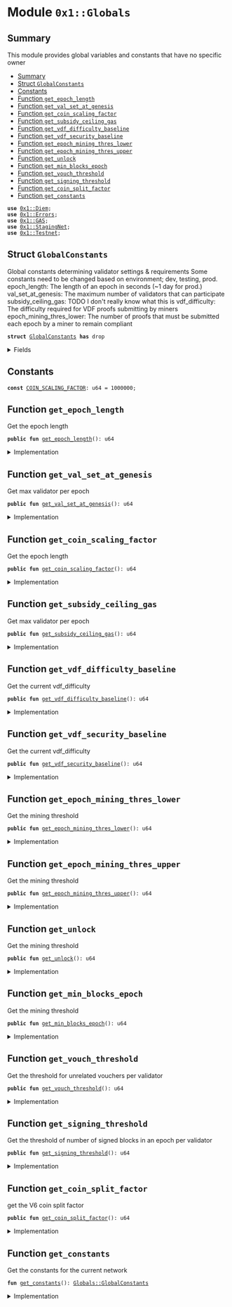 
<a name="0x1_Globals"></a>

# Module `0x1::Globals`


<a name="@Summary_0"></a>

## Summary

This module provides global variables and constants that have no specific owner


-  [Summary](#@Summary_0)
-  [Struct `GlobalConstants`](#0x1_Globals_GlobalConstants)
-  [Constants](#@Constants_1)
-  [Function `get_epoch_length`](#0x1_Globals_get_epoch_length)
-  [Function `get_val_set_at_genesis`](#0x1_Globals_get_val_set_at_genesis)
-  [Function `get_coin_scaling_factor`](#0x1_Globals_get_coin_scaling_factor)
-  [Function `get_subsidy_ceiling_gas`](#0x1_Globals_get_subsidy_ceiling_gas)
-  [Function `get_vdf_difficulty_baseline`](#0x1_Globals_get_vdf_difficulty_baseline)
-  [Function `get_vdf_security_baseline`](#0x1_Globals_get_vdf_security_baseline)
-  [Function `get_epoch_mining_thres_lower`](#0x1_Globals_get_epoch_mining_thres_lower)
-  [Function `get_epoch_mining_thres_upper`](#0x1_Globals_get_epoch_mining_thres_upper)
-  [Function `get_unlock`](#0x1_Globals_get_unlock)
-  [Function `get_min_blocks_epoch`](#0x1_Globals_get_min_blocks_epoch)
-  [Function `get_vouch_threshold`](#0x1_Globals_get_vouch_threshold)
-  [Function `get_signing_threshold`](#0x1_Globals_get_signing_threshold)
-  [Function `get_coin_split_factor`](#0x1_Globals_get_coin_split_factor)
-  [Function `get_constants`](#0x1_Globals_get_constants)


<pre><code><b>use</b> <a href="Diem.md#0x1_Diem">0x1::Diem</a>;
<b>use</b> <a href="../../../../../../../DPN/releases/artifacts/current/build/MoveStdlib/docs/Errors.md#0x1_Errors">0x1::Errors</a>;
<b>use</b> <a href="GAS.md#0x1_GAS">0x1::GAS</a>;
<b>use</b> <a href="Testnet.md#0x1_StagingNet">0x1::StagingNet</a>;
<b>use</b> <a href="Testnet.md#0x1_Testnet">0x1::Testnet</a>;
</code></pre>



<a name="0x1_Globals_GlobalConstants"></a>

## Struct `GlobalConstants`

Global constants determining validator settings & requirements
Some constants need to be changed based on environment; dev, testing, prod.
epoch_length: The length of an epoch in seconds (~1 day for prod.)
val_set_at_genesis: The maximum number of validators that can participate
subsidy_ceiling_gas: TODO I don't really know what this is
vdf_difficulty: The difficulty required for VDF proofs submitting by miners
epoch_mining_thres_lower: The number of proofs that must be submitted each
epoch by a miner to remain compliant


<pre><code><b>struct</b> <a href="Globals.md#0x1_Globals_GlobalConstants">GlobalConstants</a> <b>has</b> drop
</code></pre>



<details>
<summary>Fields</summary>


<dl>
<dt>
<code>epoch_length: u64</code>
</dt>
<dd>

</dd>
<dt>
<code>val_set_at_genesis: u64</code>
</dt>
<dd>

</dd>
<dt>
<code>subsidy_ceiling_gas: u64</code>
</dt>
<dd>

</dd>
<dt>
<code>vdf_difficulty_baseline: u64</code>
</dt>
<dd>

</dd>
<dt>
<code>vdf_security_baseline: u64</code>
</dt>
<dd>

</dd>
<dt>
<code>epoch_mining_thres_lower: u64</code>
</dt>
<dd>

</dd>
<dt>
<code>epoch_mining_thres_upper: u64</code>
</dt>
<dd>

</dd>
<dt>
<code>epoch_slow_wallet_unlock: u64</code>
</dt>
<dd>

</dd>
<dt>
<code>min_blocks_per_epoch: u64</code>
</dt>
<dd>

</dd>
<dt>
<code>vouch_threshold: u64</code>
</dt>
<dd>

</dd>
<dt>
<code>signing_threshold_pct: u64</code>
</dt>
<dd>

</dd>
</dl>


</details>

<a name="@Constants_1"></a>

## Constants


<a name="0x1_Globals_COIN_SCALING_FACTOR"></a>



<pre><code><b>const</b> <a href="Globals.md#0x1_Globals_COIN_SCALING_FACTOR">COIN_SCALING_FACTOR</a>: u64 = 1000000;
</code></pre>



<a name="0x1_Globals_get_epoch_length"></a>

## Function `get_epoch_length`

Get the epoch length


<pre><code><b>public</b> <b>fun</b> <a href="Globals.md#0x1_Globals_get_epoch_length">get_epoch_length</a>(): u64
</code></pre>



<details>
<summary>Implementation</summary>


<pre><code><b>public</b> <b>fun</b> <a href="Globals.md#0x1_Globals_get_epoch_length">get_epoch_length</a>(): u64 {
   <a href="Globals.md#0x1_Globals_get_constants">get_constants</a>().epoch_length
}
</code></pre>



</details>

<a name="0x1_Globals_get_val_set_at_genesis"></a>

## Function `get_val_set_at_genesis`

Get max validator per epoch


<pre><code><b>public</b> <b>fun</b> <a href="Globals.md#0x1_Globals_get_val_set_at_genesis">get_val_set_at_genesis</a>(): u64
</code></pre>



<details>
<summary>Implementation</summary>


<pre><code><b>public</b> <b>fun</b> <a href="Globals.md#0x1_Globals_get_val_set_at_genesis">get_val_set_at_genesis</a>(): u64 {
   <a href="Globals.md#0x1_Globals_get_constants">get_constants</a>().val_set_at_genesis
}
</code></pre>



</details>

<a name="0x1_Globals_get_coin_scaling_factor"></a>

## Function `get_coin_scaling_factor`

Get the epoch length


<pre><code><b>public</b> <b>fun</b> <a href="Globals.md#0x1_Globals_get_coin_scaling_factor">get_coin_scaling_factor</a>(): u64
</code></pre>



<details>
<summary>Implementation</summary>


<pre><code><b>public</b> <b>fun</b> <a href="Globals.md#0x1_Globals_get_coin_scaling_factor">get_coin_scaling_factor</a>(): u64 {
   <a href="Globals.md#0x1_Globals_COIN_SCALING_FACTOR">COIN_SCALING_FACTOR</a>
}
</code></pre>



</details>

<a name="0x1_Globals_get_subsidy_ceiling_gas"></a>

## Function `get_subsidy_ceiling_gas`

Get max validator per epoch


<pre><code><b>public</b> <b>fun</b> <a href="Globals.md#0x1_Globals_get_subsidy_ceiling_gas">get_subsidy_ceiling_gas</a>(): u64
</code></pre>



<details>
<summary>Implementation</summary>


<pre><code><b>public</b> <b>fun</b> <a href="Globals.md#0x1_Globals_get_subsidy_ceiling_gas">get_subsidy_ceiling_gas</a>(): u64 {
   <a href="Globals.md#0x1_Globals_get_constants">get_constants</a>().subsidy_ceiling_gas
}
</code></pre>



</details>

<a name="0x1_Globals_get_vdf_difficulty_baseline"></a>

## Function `get_vdf_difficulty_baseline`

Get the current vdf_difficulty


<pre><code><b>public</b> <b>fun</b> <a href="Globals.md#0x1_Globals_get_vdf_difficulty_baseline">get_vdf_difficulty_baseline</a>(): u64
</code></pre>



<details>
<summary>Implementation</summary>


<pre><code><b>public</b> <b>fun</b> <a href="Globals.md#0x1_Globals_get_vdf_difficulty_baseline">get_vdf_difficulty_baseline</a>(): u64 {
  <a href="Globals.md#0x1_Globals_get_constants">get_constants</a>().vdf_difficulty_baseline
}
</code></pre>



</details>

<a name="0x1_Globals_get_vdf_security_baseline"></a>

## Function `get_vdf_security_baseline`

Get the current vdf_difficulty


<pre><code><b>public</b> <b>fun</b> <a href="Globals.md#0x1_Globals_get_vdf_security_baseline">get_vdf_security_baseline</a>(): u64
</code></pre>



<details>
<summary>Implementation</summary>


<pre><code><b>public</b> <b>fun</b> <a href="Globals.md#0x1_Globals_get_vdf_security_baseline">get_vdf_security_baseline</a>(): u64 {
  <a href="Globals.md#0x1_Globals_get_constants">get_constants</a>().vdf_security_baseline
}
</code></pre>



</details>

<a name="0x1_Globals_get_epoch_mining_thres_lower"></a>

## Function `get_epoch_mining_thres_lower`

Get the mining threshold


<pre><code><b>public</b> <b>fun</b> <a href="Globals.md#0x1_Globals_get_epoch_mining_thres_lower">get_epoch_mining_thres_lower</a>(): u64
</code></pre>



<details>
<summary>Implementation</summary>


<pre><code><b>public</b> <b>fun</b> <a href="Globals.md#0x1_Globals_get_epoch_mining_thres_lower">get_epoch_mining_thres_lower</a>(): u64 {
  <a href="Globals.md#0x1_Globals_get_constants">get_constants</a>().epoch_mining_thres_lower
}
</code></pre>



</details>

<a name="0x1_Globals_get_epoch_mining_thres_upper"></a>

## Function `get_epoch_mining_thres_upper`

Get the mining threshold


<pre><code><b>public</b> <b>fun</b> <a href="Globals.md#0x1_Globals_get_epoch_mining_thres_upper">get_epoch_mining_thres_upper</a>(): u64
</code></pre>



<details>
<summary>Implementation</summary>


<pre><code><b>public</b> <b>fun</b> <a href="Globals.md#0x1_Globals_get_epoch_mining_thres_upper">get_epoch_mining_thres_upper</a>(): u64 {
  <a href="Globals.md#0x1_Globals_get_constants">get_constants</a>().epoch_mining_thres_upper
}
</code></pre>



</details>

<a name="0x1_Globals_get_unlock"></a>

## Function `get_unlock`

Get the mining threshold


<pre><code><b>public</b> <b>fun</b> <a href="Globals.md#0x1_Globals_get_unlock">get_unlock</a>(): u64
</code></pre>



<details>
<summary>Implementation</summary>


<pre><code><b>public</b> <b>fun</b> <a href="Globals.md#0x1_Globals_get_unlock">get_unlock</a>(): u64 {
  <a href="Globals.md#0x1_Globals_get_constants">get_constants</a>().epoch_slow_wallet_unlock
}
</code></pre>



</details>

<a name="0x1_Globals_get_min_blocks_epoch"></a>

## Function `get_min_blocks_epoch`

Get the mining threshold


<pre><code><b>public</b> <b>fun</b> <a href="Globals.md#0x1_Globals_get_min_blocks_epoch">get_min_blocks_epoch</a>(): u64
</code></pre>



<details>
<summary>Implementation</summary>


<pre><code><b>public</b> <b>fun</b> <a href="Globals.md#0x1_Globals_get_min_blocks_epoch">get_min_blocks_epoch</a>(): u64 {
  <a href="Globals.md#0x1_Globals_get_constants">get_constants</a>().min_blocks_per_epoch
}
</code></pre>



</details>

<a name="0x1_Globals_get_vouch_threshold"></a>

## Function `get_vouch_threshold`

Get the threshold for unrelated vouchers per validator


<pre><code><b>public</b> <b>fun</b> <a href="Globals.md#0x1_Globals_get_vouch_threshold">get_vouch_threshold</a>(): u64
</code></pre>



<details>
<summary>Implementation</summary>


<pre><code><b>public</b> <b>fun</b> <a href="Globals.md#0x1_Globals_get_vouch_threshold">get_vouch_threshold</a>(): u64 {
  <a href="Globals.md#0x1_Globals_get_constants">get_constants</a>().vouch_threshold
}
</code></pre>



</details>

<a name="0x1_Globals_get_signing_threshold"></a>

## Function `get_signing_threshold`

Get the threshold of number of signed blocks in an epoch per validator


<pre><code><b>public</b> <b>fun</b> <a href="Globals.md#0x1_Globals_get_signing_threshold">get_signing_threshold</a>(): u64
</code></pre>



<details>
<summary>Implementation</summary>


<pre><code><b>public</b> <b>fun</b> <a href="Globals.md#0x1_Globals_get_signing_threshold">get_signing_threshold</a>(): u64 {
  <a href="Globals.md#0x1_Globals_get_constants">get_constants</a>().signing_threshold_pct
}
</code></pre>



</details>

<a name="0x1_Globals_get_coin_split_factor"></a>

## Function `get_coin_split_factor`

get the V6 coin split factor


<pre><code><b>public</b> <b>fun</b> <a href="Globals.md#0x1_Globals_get_coin_split_factor">get_coin_split_factor</a>(): u64
</code></pre>



<details>
<summary>Implementation</summary>


<pre><code><b>public</b> <b>fun</b> <a href="Globals.md#0x1_Globals_get_coin_split_factor">get_coin_split_factor</a>(): u64 {
  10
}
</code></pre>



</details>

<a name="0x1_Globals_get_constants"></a>

## Function `get_constants`

Get the constants for the current network


<pre><code><b>fun</b> <a href="Globals.md#0x1_Globals_get_constants">get_constants</a>(): <a href="Globals.md#0x1_Globals_GlobalConstants">Globals::GlobalConstants</a>
</code></pre>



<details>
<summary>Implementation</summary>


<pre><code><b>fun</b> <a href="Globals.md#0x1_Globals_get_constants">get_constants</a>(): <a href="Globals.md#0x1_Globals_GlobalConstants">GlobalConstants</a> {
  // <b>let</b> coin_scale = 1000000; // <a href="Diem.md#0x1_Diem_scaling_factor">Diem::scaling_factor</a>&lt;GAS::T&gt;();
  <b>assert</b>!(
    <a href="Globals.md#0x1_Globals_COIN_SCALING_FACTOR">COIN_SCALING_FACTOR</a> == <a href="Diem.md#0x1_Diem_scaling_factor">Diem::scaling_factor</a>&lt;<a href="GAS.md#0x1_GAS_GAS">GAS::GAS</a>&gt;(),
    <a href="../../../../../../../DPN/releases/artifacts/current/build/MoveStdlib/docs/Errors.md#0x1_Errors_invalid_argument">Errors::invalid_argument</a>(070001)
  );

  <b>if</b> (<a href="Testnet.md#0x1_Testnet_is_testnet">Testnet::is_testnet</a>()) {
    <b>return</b> <a href="Globals.md#0x1_Globals_GlobalConstants">GlobalConstants</a> {
      epoch_length: 60, // seconds
      val_set_at_genesis: 10,
      subsidy_ceiling_gas: 296 * <a href="Globals.md#0x1_Globals_COIN_SCALING_FACTOR">COIN_SCALING_FACTOR</a>,
      vdf_difficulty_baseline: 100,
      vdf_security_baseline: 512,
      epoch_mining_thres_lower: 2, // many tests depend on two proofs because
                                   // the test harness already gives one at
                                   // genesis <b>to</b> validators
      epoch_mining_thres_upper: 1000, // upper bound unlimited
      epoch_slow_wallet_unlock: 10,
      min_blocks_per_epoch: 0,
      vouch_threshold: 0,
      signing_threshold_pct: 3,
    }
  };

  <b>if</b> (<a href="Testnet.md#0x1_StagingNet_is_staging_net">StagingNet::is_staging_net</a>()) {
    <b>return</b> <a href="Globals.md#0x1_Globals_GlobalConstants">GlobalConstants</a> {
      epoch_length: 60 * 40, // 40 mins, enough for a hard miner proof.
      val_set_at_genesis: 100,
      subsidy_ceiling_gas: 8640000 * <a href="Globals.md#0x1_Globals_COIN_SCALING_FACTOR">COIN_SCALING_FACTOR</a>,
      vdf_difficulty_baseline: 120000000,
      vdf_security_baseline: 512,
      epoch_mining_thres_lower: 1, // in testnet, staging, we don't want
                                   // <b>to</b> wait too long between proofs.
      epoch_mining_thres_upper: 72, // upper bound enforced at 20 mins per proof.
      epoch_slow_wallet_unlock: 10000000,
      min_blocks_per_epoch: 1000,
      vouch_threshold: 0,
      signing_threshold_pct: 3,
    }
  } <b>else</b> {
    <b>return</b> <a href="Globals.md#0x1_Globals_GlobalConstants">GlobalConstants</a> {
      epoch_length: 60 * 60 * 24, // approx 24 hours at 1.4 vdf_proofs/sec
      val_set_at_genesis: 100, // max expected for BFT limits.
      // See <a href="DiemVMConfig.md#0x1_DiemVMConfig">DiemVMConfig</a> for gas constants:
      // Target max gas units per transaction 100000000
      // target max block time: 2 secs
      // target transaction per sec max gas: 20
      // uses "scaled representation", since there are no decimals.
      subsidy_ceiling_gas: 8640000 * <a href="Globals.md#0x1_Globals_COIN_SCALING_FACTOR">COIN_SCALING_FACTOR</a>, // subsidy amount assumes 24 hour epoch lengths. Also needs <b>to</b> be adjusted for coin_scale the onchain representation of human readable value.
      vdf_difficulty_baseline: 120000000, // FYI approx 30 mins per proof on 2020 macbook pro 2.5 ghz quadcore
      vdf_security_baseline: 512,
      epoch_mining_thres_lower: 7, // NOTE: bootstrapping, allowance for operator error.
      epoch_mining_thres_upper: 72, // upper bound enforced at 20 mins per proof.
      epoch_slow_wallet_unlock: 1000 * <a href="Globals.md#0x1_Globals_COIN_SCALING_FACTOR">COIN_SCALING_FACTOR</a>, // approx 10 years for largest accounts in genesis.
      min_blocks_per_epoch: 10000,
      vouch_threshold: 2, // Production is 2 vouchers per validator
      signing_threshold_pct: 3,
    }
  }
}
</code></pre>



</details>
